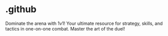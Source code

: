# .github
Dominate the arena with 1v1! Your ultimate resource for strategy, skills, and tactics in one-on-one combat. Master the art of the duel!
